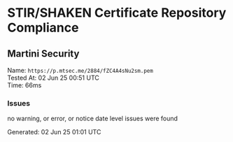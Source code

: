 # STIR/SHAKEN Certificate Repository Compliance

## Martini Security

Name: `https://p.mtsec.me/2884/fZC4A4sNu2sm.pem`\
Tested At: 02 Jun 25 00:51 UTC\
Time: 66ms

### Issues

no warning, or error, or notice date level issues were found

Generated: 02 Jun 25 01:01 UTC
